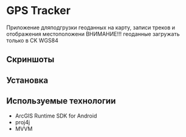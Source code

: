 # GPS Tracker
Приложение дляподгрузки геоданных на карту, записи треков и отображения местоположени
ВНИМАНИЕ!!!
геоданные загружать только в CK WGS84

## Скриншоты 


## Установка

## Используемые технологии
+ ArcGIS Runtime SDK for Android 
+ proj4j
+ MVVM
